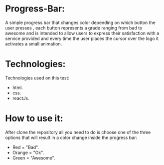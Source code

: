 # Progress-Bar:
A simple progress bar that changes color depending on which button the user presses , each button represents a grade ranging from bad to awesome and is intended to allow users to express their satisfaction with a service provided and every time the user places the cursor over the logo it activates a small animation.

# Technologies:
Technologies used on this test:
- html.
- css.
- reactJs.

# How to use it:
After clone the repository all you need to do is choose one of the three options that will result in a color change inside the progress bar:
- Red = "Bad".
- Orange = "Ok".
- Green = "Awesome".

